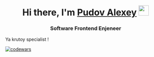 <h1 align="center">Hi there, I'm <a href="https://daniilshat.ru/" target="_blank">Pudov Alexey</a> 
<img src="https://github.com/blackcater/blackcater/raw/main/images/Hi.gif" height="32"/></h1>
<h3 align="center">Software Frontend Enjeneer</h3>

<p>Ya krutoy specialist !</p>

[![codewars](https://www.codewars.com/users/Alexej177/badges/large)](https://www.codewars.com/users/Alexej177)   